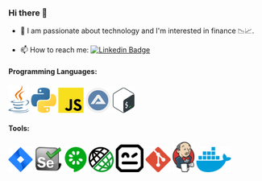 ### Hi there 👋

- 🚀 I am passionate about technology and I'm interested in finance 📉📈.

- 📫 How to reach me: [![Linkedin Badge](https://img.shields.io/badge/-mkimba-blue?style=flat-square&logo=Linkedin&logoColor=white)](https://www.linkedin.com/in/mkimba/)

#### Programming Languages:

<code><img height="55" src="assets/java.png" title="Java" alt="Java" /></code>
<code><img height="50" src="assets/python.png" title="Python" alt="Python" /></code>
<code><img height="50" src="assets/javascript.png" title="JavaScript" alt="JavaScript" /></code>
<code><img height="50" src="assets/autoit.png" title="AutoIt" alt="AutoIt" /></code>
<code><img height="50" src="assets/bash.png" title="Bash" alt="Bash" /></code>

#### Tools:

<code><img height="50" src="assets/jira.png" title="Jira" alt="Jira" /></code>
<code><img height="50" src="assets/selenium.png" title="Selenium" alt="Selenium" /></code>
<code><img height="50" src="assets/cucumber.png" title="Cucumber BDD" alt="Cucumber BDD" /></code>
<code><img height="50" src="assets/REST-assured.png" title="REST-assured" alt="REST-assured" /></code>
<code><img height="55" src="assets/robot_framework.png" title="Robot Framework" alt="Robot Framework" /></code>
<code><img height="50" src="assets/git.png" title="Git" alt="Git" /></code>
<code><img height="60" src="assets/jenkins.png" title="Jenkins" alt="Jenkins" /></code>
<code><img height="50" src="assets/docker.png" title="Docker" alt="Docker" /></code>

<!--
**mk-sdet/mk-sdet** is a ✨ _special_ ✨ repository because its `README.md` (this file) appears on your GitHub profile.

Here are some ideas to get you started:

- 🔭 I’m currently working on ...
- 🌱 I’m currently learning ...
- 👯 I’m looking to collaborate on ...
- 🤔 I’m looking for help with ...
- 💬 Ask me about ...
- 📫 How to reach me: ...
- 😄 Pronouns: ...
- ⚡ Fun fact: ...
-->
